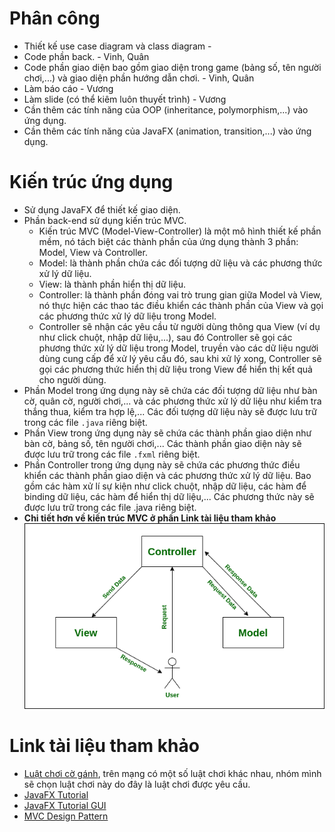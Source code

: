 # Phân công
- Thiết kế use case diagram và class diagram - 
- Code phần back. - Vinh, Quân
- Code phần giao diện bao gồm giao diện trong game (bảng số, tên người chơi,...) và giao diện phần hướng dẫn chơi. - Vinh, Quân
- Làm báo cáo - Vương
- Làm slide (có thể kiêm luôn thuyết trình) - Vương
- Cần thêm các tính năng của OOP (inheritance, polymorphism,...) vào ứng dụng.
- Cần thêm các tính năng của JavaFX (animation, transition,...) vào ứng dụng.

# Kiến trúc ứng dụng
- Sử dụng JavaFX để thiết kế giao diện.
- Phần back-end sử dụng kiến trúc MVC.
    - Kiến trúc MVC (Model-View-Controller) là một mô hình thiết kế phần mềm, nó tách biệt các thành phần của ứng dụng thành 3 phần: Model, View và Controller.
    - Model: là thành phần chứa các đối tượng dữ liệu và các phương thức xử lý dữ liệu.
    - View: là thành phần hiển thị dữ liệu.
    - Controller: là thành phần đóng vai trò trung gian giữa Model và View, nó thực hiện các thao tác điều khiển các thành phần của View và gọi các phương thức xử lý dữ liệu trong Model.
    - Controller sẽ nhận các yêu cầu từ người dùng thông qua View (ví dụ như click chuột, nhập dữ liệu,...), sau đó Controller sẽ gọi các phương thức xử lý dữ liệu trong Model, truyền vào các dữ liệu người dùng cung cấp để xử lý yêu cầu đó, sau khi xử lý xong, Controller sẽ gọi các phương thức hiển thị dữ liệu trong View để hiển thị kết quả cho người dùng.
- Phần Model trong ứng dụng này sẽ chứa các đối tượng dữ liệu như bàn cờ, quân cờ, người chơi,... và các phương thức xử lý dữ liệu như kiểm tra thắng thua, kiểm tra hợp lệ,... Các đối tượng dữ liệu này sẽ được lưu trữ trong các file `.java` riêng biệt.
- Phần View trong ứng dụng này sẽ chứa các thành phần giao diện như bàn cờ, bảng số, tên người chơi,... Các thành phần giao diện này sẽ được lưu trữ trong các file `.fxml` riêng biệt.
- Phần Controller trong ứng dụng này sẽ chứa các phương thức điều khiển các thành phần giao diện và các phương thức xử lý dữ liệu. Bao gồm các hàm xử lí sự kiện như click chuột, nhập dữ liệu, các hàm để binding dữ liệu, các hàm để hiển thị dữ liệu,... Các phương thức này sẽ được lưu trữ trong các file .java riêng biệt.
- **Chi tiết hơn về kiến trúc MVC ở phần Link tài liệu tham khảo**
![Alt text](image.png)

# Link tài liệu tham khảo
- [Luật chơi cờ gánh](https://thuthuatchoi.com/huong-dan-cach-choi-co-ganh.html), trên mạng có một số luật chơi khác nhau, nhóm mình sẽ chọn luật chơi này do đây là luật chơi được yêu cầu.
- [JavaFX Tutorial](https://www.youtube.com/watch?v=FLkOX4Eez6o&list=PL6gx4Cwl9DGBzfXLWLSYVy8EbTdpGbUIG)
- [JavaFX Tutorial GUI](https://o7planning.org/11009/javafx)
- [MVC Design Pattern](https://www.geeksforgeeks.org/mvc-design-pattern/)